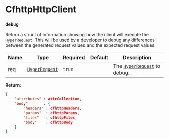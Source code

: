 # CfhttpHttpClient

### `debug`

Return a struct of information showing how the client will execute the [`HyperRequest`](../../making-requests/hyperrequest.md). This will be used by a developer to debug any differences between the generated request values and the expected request values.

| Name | Type                                                    | Required | Default | Description                                                           |
| ---- | ------------------------------------------------------- | -------- | ------- | --------------------------------------------------------------------- |
| req  | [`HyperRequest`](../../making-requests/hyperrequest.md) | `true`   |         | The [`HyperRequest`](../../making-requests/hyperrequest.md) to debug. |

**Return**:

```json
{
    "attributes" : attrCollection,
    "body"       : {
        "headers" : cfhttpHeaders,
        "params"  : cfhttpParams,
        "files"   : cfhttpFiles,
        "body"    : cfhttpBody
    }
}
```

